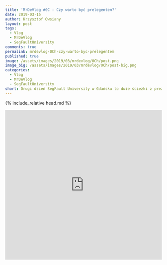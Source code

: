 ```yaml
---
title: 'MrDeVlog #0C - Czy warto być prelegentem?'
date: 2019-03-15
author: Krzysztof Owsiany
layout: post
tags:
  - Vlog
  - MrDeVlog
  - SegFaultUniversity
comments: true
permalink: mrdevlog-0Ch-czy-warto-byc-prelegentem
published: true
image: /assets/images/2019/03/mrdevlog/0Ch/post.png
image_big: /assets/images/2019/03/mrdevlog/0Ch/post-big.png
categories:
  - Vlog
  - MrDeVlog
  - SegFaultUniversity
short: Drugi dzień SegFault University w Gdańsku to dwie ścieżki z prezentacjami. Udało mi się spotkać kilkoro interesujących ludzi i porozmawiać z nimi. Przedstawiam też moją subiektywną opinię czy warto być prelegentem.
---
```

{% include_relative head.md %}

<div width="640" height="480" style="margin-left:auto; margin-right:auto;">
<embed width="100%" height="480" src="https://www.youtube.com/embed/eBAXjqjofeE"/>
</div >
